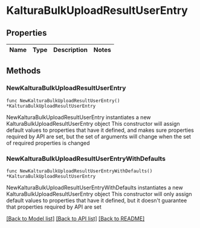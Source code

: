 # KalturaBulkUploadResultUserEntry

## Properties

Name | Type | Description | Notes
------------ | ------------- | ------------- | -------------

## Methods

### NewKalturaBulkUploadResultUserEntry

`func NewKalturaBulkUploadResultUserEntry() *KalturaBulkUploadResultUserEntry`

NewKalturaBulkUploadResultUserEntry instantiates a new KalturaBulkUploadResultUserEntry object
This constructor will assign default values to properties that have it defined,
and makes sure properties required by API are set, but the set of arguments
will change when the set of required properties is changed

### NewKalturaBulkUploadResultUserEntryWithDefaults

`func NewKalturaBulkUploadResultUserEntryWithDefaults() *KalturaBulkUploadResultUserEntry`

NewKalturaBulkUploadResultUserEntryWithDefaults instantiates a new KalturaBulkUploadResultUserEntry object
This constructor will only assign default values to properties that have it defined,
but it doesn't guarantee that properties required by API are set


[[Back to Model list]](../README.md#documentation-for-models) [[Back to API list]](../README.md#documentation-for-api-endpoints) [[Back to README]](../README.md)


